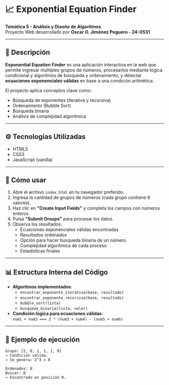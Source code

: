 # 📈 Exponential Equation Finder

**Temática 5 - Análisis y Diseño de Algoritmos**  
Proyecto Web desarrollado por **Oscar O. Jiménez Peguero - 24-0531**

---

## 🧠 Descripción

**Exponential Equation Finder** es una aplicación interactiva en la web que permite ingresar múltiples grupos de números, procesarlos mediante lógica condicional y algoritmos de búsqueda y ordenamiento, y detectar **ecuaciones exponenciales válidas** en base a una condición aritmética. 

El proyecto aplica conceptos clave como:
- Búsqueda de exponentes (iterativa y recursiva)
- Ordenamiento (Bubble Sort)
- Búsqueda binaria
- Análisis de complejidad algorítmica

---

## ⚙️ Tecnologías Utilizadas

- HTML5
- CSS3
- JavaScript (vanilla)

---

## 🚀 Cómo usar

1. Abre el archivo `index.html` en tu navegador preferido.
2. Ingresa la cantidad de grupos de números (cada grupo contiene 6 valores).
3. Haz clic en **"Create Input Fields"** y completa los campos con números enteros.
4. Pulsa **"Submit Groups"** para procesar los datos.
5. Observa los resultados:
   - Ecuaciones exponenciales válidas encontradas
   - Resultados ordenados
   - Opción para hacer búsqueda binaria de un número
   - Complejidad algorítmica de cada proceso
   - Estadísticas finales

---

## 📊 Estructura Interna del Código

- **Algoritmos implementados**:
  - `encontrar_exponente_iterativa(base, resultado)`
  - `encontrar_exponente_recursiva(base, resultado)`
  - `bubble_sort(lista)`
  - `busqueda_binaria(lista, valor)`
- **Condición lógica para ecuaciones válidas**:  
  `num1 + num2 === 2 * (num3 + num4) - (num5 + num6)`

---

## 🧪 Ejemplo de ejecución

```text
Grupo: [2, 8, 1, 1, 1, 0]
→ Condición válida.
→ Se genera: 2^3 = 8

Ordenados: 8  
Buscar: 8  
→ Encontrado en posición 0.
